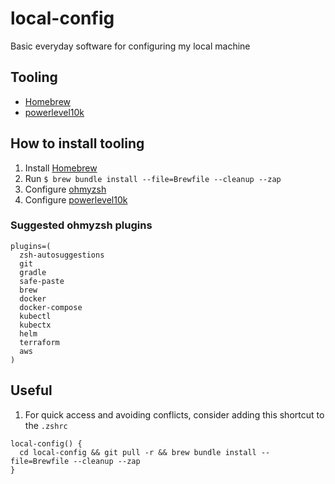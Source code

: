 # local-config
Basic everyday software for configuring my local machine

## Tooling

- [Homebrew](https://brew.sh/)
- [powerlevel10k](https://github.com/romkatv/powerlevel10k)

## How to install tooling

1. Install [Homebrew](https://brew.sh/)
2. Run `$ brew bundle install --file=Brewfile --cleanup --zap`
3. Configure [ohmyzsh](https://github.com/ohmyzsh/ohmyzsh)
4. Configure [powerlevel10k](https://github.com/romkatv/powerlevel10k)

### Suggested ohmyzsh plugins

``` text
plugins=(
  zsh-autosuggestions
  git
  gradle
  safe-paste
  brew
  docker
  docker-compose
  kubectl
  kubectx
  helm
  terraform
  aws
)
```

## Useful

1. For quick access and avoiding conflicts, consider adding this shortcut to the `.zshrc`

```
local-config() {
  cd local-config && git pull -r && brew bundle install --file=Brewfile --cleanup --zap
}
```
